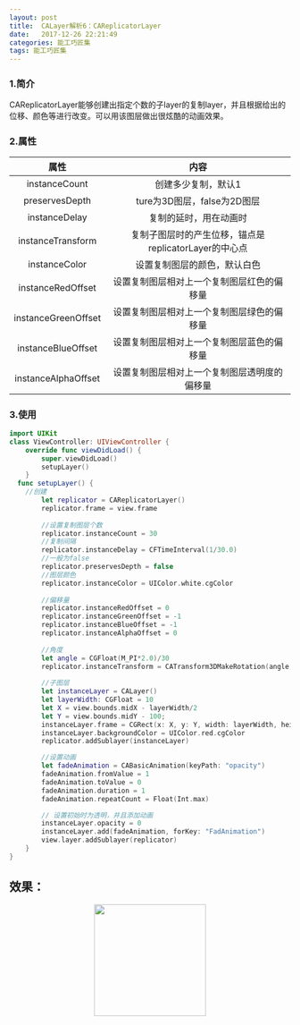 ```yaml
---
layout: post
title:  CALayer解析6：CAReplicatorLayer
date:   2017-12-26 22:21:49
categories: 能工巧匠集
tags: 能工巧匠集
---
```



### 1.简介

CAReplicatorLayer能够创建出指定个数的子layer的复制layer，并且根据给出的位移、颜色等进行改变。可以用该图层做出很炫酷的动画效果。

### 2.属性

| 属性 |  内容  |
| :------------: | :------------: |
| instanceCount  	|	创建多少复制，默认1 	|
| preservesDepth 	|  	ture为3D图层，false为2D图层	|
| instanceDelay	|	复制的延时，用在动画时 	|
| instanceTransform |	复制子图层时的产生位移，锚点是replicatorLayer的中心点 |
| instanceColor	|	设置复制图层的颜色，默认白色 |
instanceRedOffset	|	设置复制图层相对上一个复制图层红色的偏移量 |
| instanceGreenOffset	|	设置复制图层相对上一个复制图层绿色的偏移量 |
| instanceBlueOffset	|	设置复制图层相对上一个复制图层蓝色的偏移量 |
| instanceAlphaOffset	|	设置复制图层相对上一个复制图层透明度的偏移量 |



### 3.使用


```swift
import UIKit
class ViewController: UIViewController {
    override func viewDidLoad() {
        super.viewDidLoad()
        setupLayer()
    }
  func setupLayer() {        
	//创建
        let replicator = CAReplicatorLayer()
        replicator.frame = view.frame
        
        //设置复制图层个数
        replicator.instanceCount = 30
        //复制间隔
        replicator.instanceDelay = CFTimeInterval(1/30.0)
        //一般为false
        replicator.preservesDepth = false
        //图层颜色
        replicator.instanceColor = UIColor.white.cgColor
        
        //偏移量
        replicator.instanceRedOffset = 0
        replicator.instanceGreenOffset = -1
        replicator.instanceBlueOffset = -1
        replicator.instanceAlphaOffset = 0
        
        //角度
        let angle = CGFloat(M_PI*2.0)/30
        replicator.instanceTransform = CATransform3DMakeRotation(angle, 0, 0, 1)
        
        //子图层
        let instanceLayer = CALayer()
        let layerWidth: CGFloat = 10
        let X = view.bounds.midX - layerWidth/2
        let Y = view.bounds.midY - 100;
        instanceLayer.frame = CGRect(x: X, y: Y, width: layerWidth, height: layerWidth*3)
        instanceLayer.backgroundColor = UIColor.red.cgColor
        replicator.addSublayer(instanceLayer)

        //设置动画
        let fadeAnimation = CABasicAnimation(keyPath: "opacity")
        fadeAnimation.fromValue = 1
        fadeAnimation.toValue = 0
        fadeAnimation.duration = 1
        fadeAnimation.repeatCount = Float(Int.max)

        // 设置初始时为透明，并且添加动画
        instanceLayer.opacity = 0
        instanceLayer.add(fadeAnimation, forKey: "FadAnimation")
        view.layer.addSublayer(replicator)
    }
}
```


## 效果：

<p align="center">
  <img width="200" height="200" src="https://upload-images.jianshu.io/upload_images/3687616-338aaa7ebb193bcd.gif?imageMogr2/auto-orient/strip%7CimageView2/2/w/250"/>
</p>